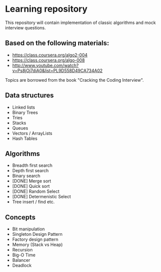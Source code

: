 # Learning repository

This repository will contain implementation of classic algorithms and mock interview questions.

## Based on the following materials:
* https://class.coursera.org/algo2-004
* https://class.coursera.org/algo-008
* http://www.youtube.com/watch?v=Ps8jOj7diA0&list=PL9D558D49CA734A02

Topics are borrowed from the book "Cracking the Coding Interview".

## Data structures
* Linked lists
* Binary Trees
* Tries
* Stacks
* Queues
* Vectors / ArrayLists
* Hash Tables

## Algorithms
* Breadth first search
* Depth first search
* Binary search
* [DONE] Merge sort
* [DONE] Quick sort
* [DONE] Random Select
* [DONE] Determenistic Select
* Tree insert / find etc.

## Concepts
* Bit manipulation
* Singleton Design Pattern
* Factory design pattern
* Memory (Stack vs Heap)
* Recursion
* Big-O Time
* Balancer
* Deadlock
